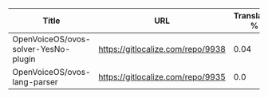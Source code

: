 | Title | URL | Translated % | Total Chars | Total Words | Untranslated Chars | Untranslated Words | Translated Chars | Translated Words |
| --- | --- | --- | --- | --- | --- | --- | --- | --- |
| OpenVoiceOS/ovos-solver-YesNo-plugin | https://gitlocalize.com/repo/9938 | 0.04 | 812 | 156 | 776 | 148 | 36 | 8 |
| OpenVoiceOS/ovos-lang-parser | https://gitlocalize.com/repo/9935 | 0.0 | 1099 | 159 | 1099 | 159 | 0 | 0 |
